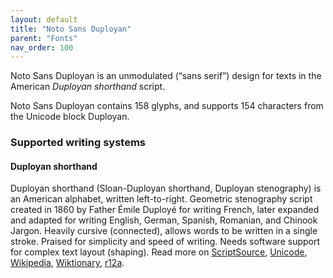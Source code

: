 ```yaml
---
layout: default
title: "Noto Sans Duployan"
parent: "Fonts"
nav_order: 100
---
```

Noto Sans Duployan is an unmodulated (“sans serif”) design for texts in the American _Duployan shorthand_ script. 

Noto Sans Duployan contains 158 glyphs, and supports 154 characters from the Unicode block Duployan.


### Supported writing systems


#### Duployan shorthand

Duployan shorthand (Sloan-Duployan shorthand, Duployan stenography) is an American alphabet, written left-to-right. Geometric stenography script created in 1860 by Father Émile Duployé for writing French, later expanded and adapted for writing English, German, Spanish, Romanian, and Chinook Jargon. Heavily cursive (connected), allows words to be written in a single stroke. Praised for simplicity and speed of writing. Needs software support for complex text layout (shaping). Read more on [ScriptSource](https://scriptsource.org/scr/Dupl), [Unicode](https://www.unicode.org/versions/Unicode13.0.0/ch21.pdf#G27643), [Wikipedia](https://en.wikipedia.org/wiki/ISO_15924:Dupl), [Wiktionary](https://en.wiktionary.org/wiki/Category:Duployan_script), [r12a](https://r12a.github.io/scripts/links?iso=Dupl).

